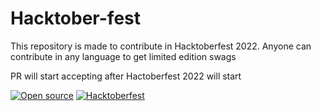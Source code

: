 # Hacktober-fest
This repository is made to contribute in Hacktoberfest 2022. Anyone can contribute in any language to get limited edition swags

PR will start accepting after Hactoberfest 2022 will start

[![Open source](https://img.shields.io/badge/contribution-open%20source-red)](https://github.com/Yashsharma1911/Hacktober-fest)
[![Hacktoberfest](https://img.shields.io/badge/Hacktoberfest-2022-blue)](https://hacktoberfest.com/)